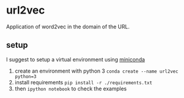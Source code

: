 # url2vec

Application of word2vec in the domain of the URL.

## setup

I suggest to setup a virtual environment using [miniconda](http://conda.pydata.org/miniconda.html)

1. create an environment with python 3 `conda create --name url2vec python=3`
2. install requirements `pip install -r ./requirements.txt`
3. then `ipython notebook` to check the examples
